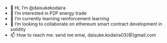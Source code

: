 - 👋 Hi, I’m @daisukekodaira
- 👀 I’m interested in P2P energy trade
- 🌱 I’m currently learning reinforcement learning
- 💞️ I’m looking to collaborate on ethereum smart contract development in solidity  
- 📫 How to reach me: send me emai, daisuke.kodaira03[@]gmail.com

<!---
daisukekodaira/daisukekodaira is a ✨ special ✨ repository because its `README.md` (this file) appears on your GitHub profile.
You can click the Preview link to take a look at your changes.
--->
